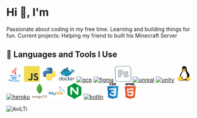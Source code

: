 <h1>Hi 👋, I'm </h1>
<p>Passionate about coding in my free time. Learning and building things for fun. Current projects: Helping my friend to built his Minecraft Server</p>
<h2>🚀 Languages and Tools I Use</h2>
<p><a target="_blank" href="https://raw.githubusercontent.com/devicons/devicon/master/icons/java/java-original.svg" style="display: inline-block;"><img src="https://raw.githubusercontent.com/devicons/devicon/master/icons/java/java-original.svg" alt="java" width="42" height="42" /></a>
<a target="_blank" href="https://raw.githubusercontent.com/devicons/devicon/master/icons/javascript/javascript-original.svg" style="display: inline-block;"><img src="https://raw.githubusercontent.com/devicons/devicon/master/icons/javascript/javascript-original.svg" alt="javascript" width="42" height="42" /></a>
<a target="_blank" href="https://raw.githubusercontent.com/devicons/devicon/master/icons/python/python-original.svg" style="display: inline-block;"><img src="https://raw.githubusercontent.com/devicons/devicon/master/icons/python/python-original.svg" alt="python" width="42" height="42" /></a>
<a target="_blank" href="https://raw.githubusercontent.com/devicons/devicon/master/icons/docker/docker-original-wordmark.svg" style="display: inline-block;"><img src="https://raw.githubusercontent.com/devicons/devicon/master/icons/docker/docker-original-wordmark.svg" alt="docker" width="42" height="42" /></a>
<a target="_blank" href="https://www.vectorlogo.zone/logos/google_cloud/google_cloud-icon.svg" style="display: inline-block;"><img src="https://www.vectorlogo.zone/logos/google_cloud/google_cloud-icon.svg" alt="gcp" width="42" height="42" /></a>
<a target="_blank" href="https://www.vectorlogo.zone/logos/figma/figma-icon.svg" style="display: inline-block;"><img src="https://www.vectorlogo.zone/logos/figma/figma-icon.svg" alt="figma" width="42" height="42" /></a>
<a target="_blank" href="https://raw.githubusercontent.com/devicons/devicon/master/icons/photoshop/photoshop-line.svg" style="display: inline-block;"><img src="https://raw.githubusercontent.com/devicons/devicon/master/icons/photoshop/photoshop-line.svg" alt="photoshop" width="42" height="42" /></a>
<a target="_blank" href="https://raw.githubusercontent.com/kenangundogan/fontisto/036b7eca71aab1bef8e6a0518f7329f13ed62f6b/icons/svg/brand/unreal-engine.svg" style="display: inline-block;"><img src="https://raw.githubusercontent.com/kenangundogan/fontisto/036b7eca71aab1bef8e6a0518f7329f13ed62f6b/icons/svg/brand/unreal-engine.svg" alt="unreal" width="42" height="42" /></a>
<a target="_blank" href="https://www.vectorlogo.zone/logos/unity3d/unity3d-icon.svg" style="display: inline-block;"><img src="https://www.vectorlogo.zone/logos/unity3d/unity3d-icon.svg" alt="unity" width="42" height="42" /></a>
<a target="_blank" href="https://raw.githubusercontent.com/devicons/devicon/master/icons/linux/linux-original.svg" style="display: inline-block;"><img src="https://raw.githubusercontent.com/devicons/devicon/master/icons/linux/linux-original.svg" alt="linux" width="42" height="42" /></a>
<a target="_blank" href="https://www.vectorlogo.zone/logos/heroku/heroku-icon.svg" style="display: inline-block;"><img src="https://www.vectorlogo.zone/logos/heroku/heroku-icon.svg" alt="heroku" width="42" height="42" /></a>
<a target="_blank" href="https://raw.githubusercontent.com/devicons/devicon/master/icons/mongodb/mongodb-original-wordmark.svg" style="display: inline-block;"><img src="https://raw.githubusercontent.com/devicons/devicon/master/icons/mongodb/mongodb-original-wordmark.svg" alt="mongodb" width="42" height="42" /></a>
<a target="_blank" href="https://raw.githubusercontent.com/devicons/devicon/master/icons/mysql/mysql-original-wordmark.svg" style="display: inline-block;"><img src="https://raw.githubusercontent.com/devicons/devicon/master/icons/mysql/mysql-original-wordmark.svg" alt="mysql" width="42" height="42" /></a>
<a target="_blank" href="https://raw.githubusercontent.com/devicons/devicon/master/icons/nginx/nginx-original.svg" style="display: inline-block;"><img src="https://raw.githubusercontent.com/devicons/devicon/master/icons/nginx/nginx-original.svg" alt="nginx" width="42" height="42" /></a>
<a target="_blank" href="https://www.vectorlogo.zone/logos/kotlinlang/kotlinlang-icon.svg" style="display: inline-block;"><img src="https://www.vectorlogo.zone/logos/kotlinlang/kotlinlang-icon.svg" alt="kotlin" width="42" height="42" /></a>
<a target="_blank" href="https://raw.githubusercontent.com/devicons/devicon/master/icons/css3/css3-original-wordmark.svg" style="display: inline-block;"><img src="https://raw.githubusercontent.com/devicons/devicon/master/icons/css3/css3-original-wordmark.svg" alt="css3" width="42" height="42" /></a>
<a target="_blank" href="https://raw.githubusercontent.com/devicons/devicon/master/icons/html5/html5-original-wordmark.svg" style="display: inline-block;"><img src="https://raw.githubusercontent.com/devicons/devicon/master/icons/html5/html5-original-wordmark.svg" alt="html5" width="42" height="42" /></a></p>
<p><img align="center" src="https://github-readme-stats.vercel.app/api?username=AviLTi&show_icons=true&locale=en" alt="AviLTi" /></p>
